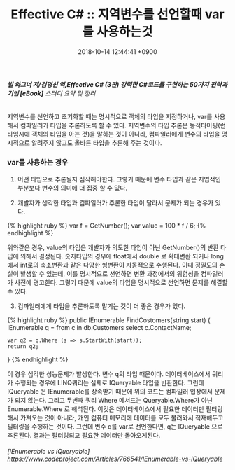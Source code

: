 ﻿---
layout: post
title: "Effective C# :: 지역변수를 선언할때 var를 사용하는것"
date: 2018-10-14 12:44:41 +0900
categories: jekyll update
permalink: /:title
---
###### **빌 와그너 저/김명신 역,Effective C# (3판) 강력한 C#코드를 구현하는 50가지 전략과 기법 [eBook]** 스터디 요약 및 정리

지역변수를 선언하고 초기화할 때는 명시적으로 객체의 타입을 지정하거나, var를 사용해서 컴파일러가 타입을 추론하도록 할 수 있다.
지역변수의 타입 추론은 동적타이핑(런타임시에 객체의 타입을 아는 것)을 말하는 것이 아니라, 컴파일러에게 변수의 타입을 명시적으로 알려주지 않고도 올바른 타입을 추론해 주는 것이다.   

### var를 사용하는 경우

1. 어떤 타입으로 추론될지 짐작해야한다. 그렇기 때문에 변수 타입과 같은 지엽적인 부분보다 변수의 의미에 더 집중 할 수 있다.

2. 개발자가 생각한 타입과 컴파일러가 추론한 타입이 달라서 문제가 되는 경우가 있다. 
   
{% highlight ruby %}
   var f = GetNumber();
   var value = 100 * f / 6;
{% endhighlight %}

   위와같은 경우, value의 타입은 개발자가 의도한 타입이 아닌 GetNumber()의 반환 타입에 의해서 결정된다.
   숫자타입의 경우에 float에서 double 로 확대변환 되거나 long에서 int로의 축소변환과 같은 다양한 형변환이 자동적으로 수행된다. 
   이때 정밀도의 손실이 발생할 수 있는데, 이를 명시적으로 선언하면 변환 과정에서의 위험성을 컴파일러가 사전에 경고한다. 
   그렇기 때문에 value의 타입을 명시적으로 선언하면 문제를 해결할 수 있다.

 3. 컴파일러에게 타입을 추론하도록 맡기는 것이 더 좋은 경우가 있다.

   {% highlight ruby %}
   public IEnumerable<string> FindCostomers(string start)
   {
   	IEnumerable<string> q =
		from c in db.Customers
		select c.ContactName;

	var q2 = q.Where (s => s.StartWith(start));
	return q2;
   }
{% endhighlight %}
  
   이 경우 심각한 성능문제가 발생한다. 변수 q의 타입 때문이다. 데이터베이스에서 쿼리가 수행되는 경우에 LINQ쿼리는 실제로 IQueryable<string>
   타입을 반환한다. 그런데 IQueryable<T> 은 IEnumerable<T>를 상속받기 때문에 위의 코드는 컴파일러 입장에서 문제가 되지 않는다. 그리고 두번째 쿼리
   Where 메서드는 Queryable.Where가 아닌 Enumerable.Where 로 해석된다. 이것은 데이터베이스에서 필요한 데이터만 필터링해서 가져오는 것이 아니라,
   개인 컴퓨터 메모리에 데이터를 모두 불러와서 적재해두고 필터링을 수행하는 것이다.
   그런데 변수 q를 var로 선언한다면, q는 IQueryable <string> 으로 추론된다. 결과는 필터링되고 필요한 데이터만 돌아오게된다. 
   ###### [IEnumerable vs IQueryable] https://www.codeproject.com/Articles/766541/IEnumerable-vs-IQueryable


